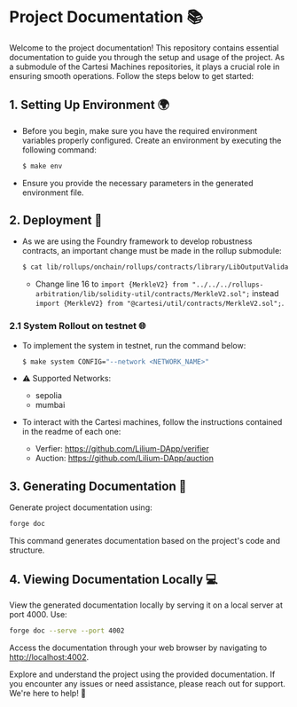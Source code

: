 # Project Documentation 📚

Welcome to the project documentation! This repository contains essential documentation to guide you through the setup and usage of the project. As a submodule of the Cartesi Machines repositories, it plays a crucial role in ensuring smooth operations. Follow the steps below to get started:

## 1. Setting Up Environment 🌍

- Before you begin, make sure you have the required environment variables properly configured. Create an environment by executing the following command:

    ```bash
    $ make env
    ```

- Ensure you provide the necessary parameters in the generated environment file.

## 2. Deployment 🚀

- As we are using the Foundry framework to develop robustness contracts, an important change must be made in the rollup submodule:

    ```bash
    $ cat lib/rollups/onchain/rollups/contracts/library/LibOutputValidation.sol
    ```

    - Change line 16 to ```import {MerkleV2} from "../../../rollups-arbitration/lib/solidity-util/contracts/MerkleV2.sol";``` instead ```import {MerkleV2} from "@cartesi/util/contracts/MerkleV2.sol";```.

### 2.1 System Rollout on testnet 🌐

- To implement the system in testnet, run the command below:

    ```bash
    $ make system CONFIG="--network <NETWORK_NAME>"
    ```

- ⚠️ Supported Networks:
    - sepolia
    - mumbai

- To interact with the Cartesi machines, follow the instructions contained in the readme of each one:

    - Verfier: https://github.com/Lilium-DApp/verifier
    - Auction: https://github.com/Lilium-DApp/auction

## 3. Generating Documentation 📖

Generate project documentation using:

```bash
forge doc
```

This command generates documentation based on the project's code and structure.

## 4. Viewing Documentation Locally 💻

View the generated documentation locally by serving it on a local server at port 4000. Use:

```bash
forge doc --serve --port 4002
```

Access the documentation through your web browser by navigating to <http://localhost:4002>.

Explore and understand the project using the provided documentation. If you encounter any issues or need assistance, please reach out for support. We're here to help! 🤝